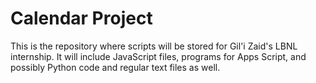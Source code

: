 # Calendar Project
This is the repository where scripts will be stored for Gil'i Zaid's LBNL internship. It will include JavaScript files, programs for Apps Script, and possibly Python code and regular text files as well.
